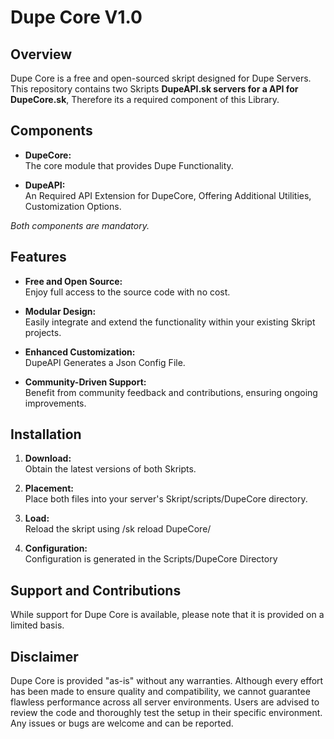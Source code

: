 # Dupe Core V1.0

## Overview
Dupe Core is a free and open-sourced skript designed for Dupe Servers. This repository contains two Skripts **DupeAPI.sk servers for a API for DupeCore.sk**, Therefore its a required component of this Library. 

## Components
- **DupeCore:**  
  The core module that provides Dupe Functionality.

- **DupeAPI:**  
  An Required API Extension for DupeCore, Offering Additional Utilities, Customization Options.

*Both components are mandatory.*

## Features
- **Free and Open Source:**  
  Enjoy full access to the source code with no cost.

- **Modular Design:**  
  Easily integrate and extend the functionality within your existing Skript projects.

- **Enhanced Customization:**  
  DupeAPI Generates a Json Config File.

- **Community-Driven Support:**  
  Benefit from community feedback and contributions, ensuring ongoing improvements.

## Installation
1. **Download:**  
   Obtain the latest versions of both Skripts.

2. **Placement:**  
   Place both files into your server's Skript/scripts/DupeCore directory.

3. **Load:**  
   Reload the skript using /sk reload DupeCore/

4. **Configuration:**  
   Configuration is generated in the Scripts/DupeCore Directory

## Support and Contributions
While support for Dupe Core is available, please note that it is provided on a limited basis.

## Disclaimer
Dupe Core is provided "as-is" without any warranties. Although every effort has been made to ensure quality and compatibility, we cannot guarantee flawless performance across all server environments. Users are advised to review the code and thoroughly test the setup in their specific environment. Any issues or bugs are welcome and can be reported.
